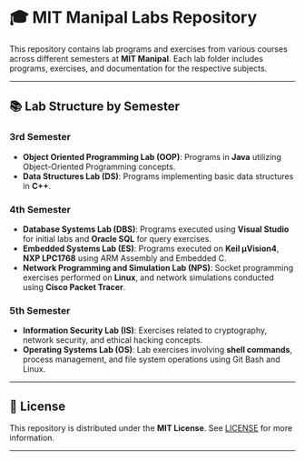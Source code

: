 # 🎓 MIT Manipal Labs Repository

This repository contains lab programs and exercises from various courses across different semesters at **MIT Manipal**. Each lab folder includes programs, exercises, and documentation for the respective subjects.

---

## 📚 Lab Structure by Semester

### **3rd Semester**
- **Object Oriented Programming Lab (OOP)**: Programs in **Java** utilizing Object-Oriented Programming concepts.  
- **Data Structures Lab (DS)**: Programs implementing basic data structures in **C++**.

### **4th Semester**
- **Database Systems Lab (DBS)**: Programs executed using **Visual Studio** for initial labs and **Oracle SQL** for query exercises.  
- **Embedded Systems Lab (ES)**: Programs executed on **Keil µVision4**, **NXP LPC1768** using ARM Assembly and Embedded C.  
- **Network Programming and Simulation Lab (NPS)**: Socket programming exercises performed on **Linux**, and network simulations conducted using **Cisco Packet Tracer**.

### **5th Semester**
- **Information Security Lab (IS)**: Exercises related to cryptography, network security, and ethical hacking concepts.  
- **Operating Systems Lab (OS)**: Lab exercises involving **shell commands**, process management, and file system operations using Git Bash and Linux.

---

## 📄 License
This repository is distributed under the **MIT License**. See [LICENSE](./LICENSE) for more information.

---

